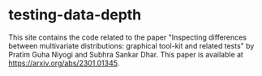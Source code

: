 # testing-data-depth
This site contains the code related to the paper "Inspecting differences between multivariate distributions: graphical tool-kit and related tests" by Pratim Guha Niyogi and Subhra Sankar Dhar. This paper is available at https://arxiv.org/abs/2301.01345. 

